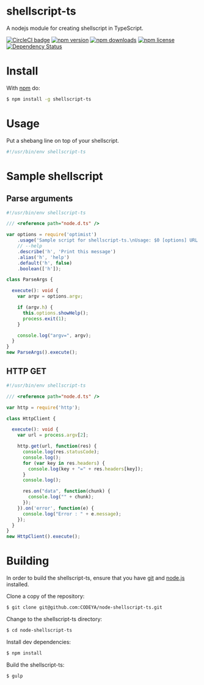 # shellscript-ts
A nodejs module for creating shellscript in TypeScript.

[![CircleCI badge](https://circleci.com/gh/CODEYA/node-shellscript-ts.svg?style=shield&circle-token=22b1f118b0d8681d324ffff0a796cccd4e0ab9d7)](https://circleci.com/gh/CODEYA/node-shellscript-ts.svg?style=shield&circle-token=22b1f118b0d8681d324ffff0a796cccd4e0ab9d7)
[![npm version](https://badge.fury.io/js/shellscript-ts.svg)](http://badge.fury.io/js/shellscript-ts)
[![npm downloads](https://img.shields.io/npm/dm/shellscript-ts.svg)](https://img.shields.io/npm/dm/shellscript-ts.svg)
[![npm license](https://img.shields.io/npm/l/shellscript-ts.svg)](https://img.shields.io/npm/l/shellscript-ts.svg)
[![Dependency Status](https://gemnasium.com/CODEYA/node-shellscript-ts.svg)](https://gemnasium.com/CODEYA/node-shellscript-ts)

# Install

With [npm](https://www.npmjs.com/) do:

```bash
$ npm install -g shellscript-ts
```

# Usage

Put a shebang line on top of your shellscript.

```bash
#!/usr/bin/env shellscript-ts
```

# Sample shellscript

## Parse arguments

```typescript
#!/usr/bin/env shellscript-ts

/// <reference path="node.d.ts" />

var options = require('optimist')
    .usage('Sample script for shellscript-ts.\nUsage: $0 [options] URL')
    // --help
    .describe('h', 'Print this message')
    .alias('h', 'help')
    .default('h', false)
    .boolean(['h']);

class ParseArgs {

  execute(): void {
    var argv = options.argv;

    if (argv.h) {
      this.options.showHelp();
      process.exit(1);
    }

    console.log("argv=", argv);
  }
}
new ParseArgs().execute();
```

## HTTP GET

```typescript
#!/usr/bin/env shellscript-ts

/// <reference path="node.d.ts" />

var http = require('http');

class HttpClient {

  execute(): void {
    var url = process.argv[2];

    http.get(url, function(res) {
      console.log(res.statusCode);
      console.log();
      for (var key in res.headers) {
        console.log(key + "=" + res.headers[key]);
      }
      console.log();

      res.on("data", function(chunk) {
        console.log("" + chunk);
      });
    }).on('error', function(e) {
      console.log("Error : " + e.message);
    });
  }
}
new HttpClient().execute();
```

# Building

In order to build the shellscript-ts, ensure that you have [git](http://git-scm.com/) and [node.js](http://nodejs.org/) installed.

Clone a copy of the repository:

```bash
$ git clone git@github.com:CODEYA/node-shellscript-ts.git
```

Change to the shellscript-ts directory:

```bash
$ cd node-shellscript-ts
```

Install dev dependencies:

```bash
$ npm install
```

Build the shellscript-ts:

```bash
$ gulp
```
